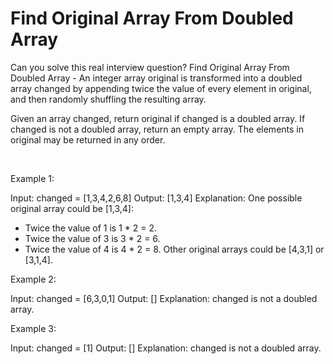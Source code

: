 # Find Original Array From Doubled Array

Can you solve this real interview question? Find Original Array From Doubled Array - An integer array original is transformed into a doubled array changed by appending twice the value of every element in original, and then randomly shuffling the resulting array.

Given an array changed, return original if changed is a doubled array. If changed is not a doubled array, return an empty array. The elements in original may be returned in any order.

 

Example 1:


Input: changed = [1,3,4,2,6,8]
Output: [1,3,4]
Explanation: One possible original array could be [1,3,4]:
- Twice the value of 1 is 1 * 2 = 2.
- Twice the value of 3 is 3 * 2 = 6.
- Twice the value of 4 is 4 * 2 = 8.
Other original arrays could be [4,3,1] or [3,1,4].


Example 2:


Input: changed = [6,3,0,1]
Output: []
Explanation: changed is not a doubled array.


Example 3:


Input: changed = [1]
Output: []
Explanation: changed is not a doubled array.